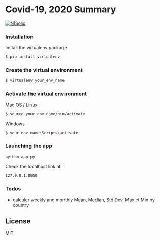 # Covid-19, 2020 Summary

[![N|Solid](https://media-exp1.licdn.com/dms/image/C4D1BAQHWD_XYfa5YdA/company-background_10000/0/1519799016735?e=1609876800&v=beta&t=8-0hqUJxk5BULKBUOwDi_96yu5CAkDHjm1i9_LZ34jg)](https://quantylix.com/)


### Installation
Install the virtualenv package

```sh
$ pip install virtualenv
```
### Create the virtual environment
```sh
$ virtualenv your_env_name
```

### Activate the virtual environment
Mac OS / Linux
```sh
$ source your_env_name/bin/activate 
```
Windows
```sh
$ your_env_name\Scripts\activate 
```
### Launching the app


```sh
python app.py
```

Check the localhost link at:
```sh
127.0.0.1:8050
```



### Todos

 - calculer weekly and monthly Mean, Median, Std.Dev, Max et Min by country

License
----

MIT